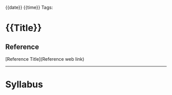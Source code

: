 {{date}} {{time}}
Tags:
# {{Title}}

## Reference
[Reference Title](Reference web link)
___
# Syllabus